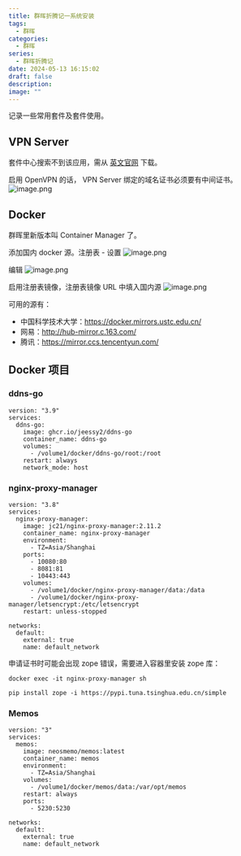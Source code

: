 ```yaml
---
title: 群晖折腾记一系统安装
tags:
  - 群晖
categories:
  - 群晖
series:
  - 群晖折腾记
date: 2024-05-13 16:15:02
draft: false
description: 
image: ""
---
```


记录一些常用套件及套件使用。
<!--more-->


## VPN Server
套件中心搜索不到该应用，需从 [英文官网](https://www.synology.com/en-us/support/download) 下载。

启用 OpenVPN 的话， VPN Server 绑定的域名证书必须要有中间证书。
![image.png](https://r.xulinfeng.xyz/linden/2024/05/0f49118074904cbf95f099a21cd3f9df.png)

## Docker
群晖里新版本叫 Container Manager 了。

添加国内 docker 源。注册表 - 设置
![image.png](https://r.xulinfeng.xyz/linden/2024/05/60a0d887ef42baa0fa85ce9c92a71dec.png)

编辑
![image.png](https://r.xulinfeng.xyz/linden/2024/05/d348a665dc8a6bfbd099a3e0c6d387bc.png)

启用注册表镜像，注册表镜像 URL 中填入国内源
![image.png](https://r.xulinfeng.xyz/linden/2024/05/0d72f8ee124395221f085dd7c59da8ab.png)

可用的源有：
- 中国科学技术大学：https://docker.mirrors.ustc.edu.cn/
- 网易：http://hub-mirror.c.163.com/
- 腾讯：https://mirror.ccs.tencentyun.com/


## Docker 项目

### ddns-go

```
version: "3.9"
services:
  ddns-go:
    image: ghcr.io/jeessy2/ddns-go
    container_name: ddns-go
    volumes:
      - /volume1/docker/ddns-go/root:/root
    restart: always
    network_mode: host

```


### nginx-proxy-manager

```
version: "3.8"
services:
  nginx-proxy-manager:
    image: jc21/nginx-proxy-manager:2.11.2
    container_name: nginx-proxy-manager
    environment:
      - TZ=Asia/Shanghai
    ports:
      - 10080:80
      - 8081:81
      - 10443:443
    volumes:
      - /volume1/docker/nginx-proxy-manager/data:/data
      - /volume1/docker/nginx-proxy-manager/letsencrypt:/etc/letsencrypt
    restart: unless-stopped

networks:
  default:
    external: true
    name: default_network

```

申请证书时可能会出现 zope 错误，需要进入容器里安装 zope 库：
```
docker exec -it nginx-proxy-manager sh

pip install zope -i https://pypi.tuna.tsinghua.edu.cn/simple

```

### Memos
```
version: "3"
services:
  memos:
    image: neosmemo/memos:latest
    container_name: memos
    environment:
      - TZ=Asia/Shanghai
    volumes:
      - /volume1/docker/memos/data:/var/opt/memos
    restart: always
    ports:
      - 5230:5230

networks:
  default:
    external: true
    name: default_network

```


